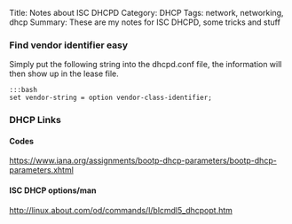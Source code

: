 Title: Notes about ISC DHCPD
Category: DHCP
Tags: network, networking, dhcp
Summary: These are my notes for ISC DHCPD, some tricks and stuff

### Find vendor identifier easy

Simply put the following string into the dhcpd.conf file, the information will then show up in the lease file.

    :::bash
    set vendor-string = option vendor-class-identifier;


### DHCP Links
#### Codes
https://www.iana.org/assignments/bootp-dhcp-parameters/bootp-dhcp-parameters.xhtml

#### ISC DHCP options/man
http://linux.about.com/od/commands/l/blcmdl5_dhcpopt.htm

